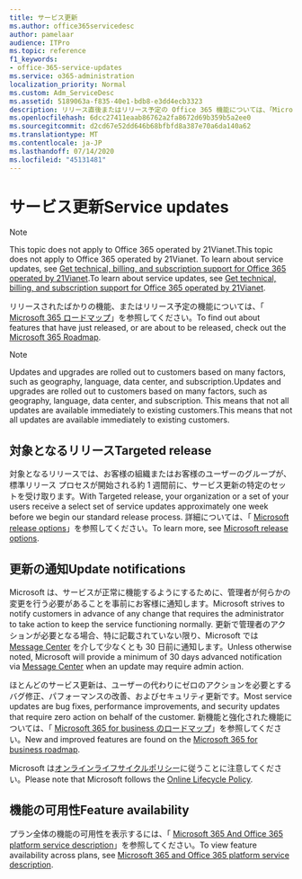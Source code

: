 ```yaml
---
title: サービス更新
ms.author: office365servicedesc
author: pamelaar
audience: ITPro
ms.topic: reference
f1_keywords:
- office-365-service-updates
ms.service: o365-administration
localization_priority: Normal
ms.custom: Adm_ServiceDesc
ms.assetid: 5189063a-f835-40e1-bdb8-e3dd4ecb3323
description: リリース直後またはリリース予定の Office 365 機能については、「Microsoft 365 ロードマップ」を参照してください。
ms.openlocfilehash: 6dcc27411eaab86762a2fa8672d69b359b5a2ee0
ms.sourcegitcommit: d2cd67e52dd646b68bfbfd8a387e70a6da140a62
ms.translationtype: MT
ms.contentlocale: ja-JP
ms.lasthandoff: 07/14/2020
ms.locfileid: "45131481"
---
```

# <a name="service-updates"></a><span data-ttu-id="369d9-103">サービス更新</span><span class="sxs-lookup"><span data-stu-id="369d9-103">Service updates</span></span>

> [!NOTE]
> <span data-ttu-id="369d9-104">This topic does not apply to Office 365 operated by 21Vianet.</span><span class="sxs-lookup"><span data-stu-id="369d9-104">This topic does not apply to Office 365 operated by 21Vianet.</span></span> <span data-ttu-id="369d9-105">To learn about service updates, see [Get technical, billing, and subscription support for Office 365 operated by 21Vianet](https://go.microsoft.com/fwlink/?LinkID=733350&amp;clcid=0x409).</span><span class="sxs-lookup"><span data-stu-id="369d9-105">To learn about service updates, see [Get technical, billing, and subscription support for Office 365 operated by 21Vianet](https://go.microsoft.com/fwlink/?LinkID=733350&amp;clcid=0x409).</span></span> 
  
<span data-ttu-id="369d9-106">リリースされたばかりの機能、またはリリース予定の機能については、「 [Microsoft 365 ロードマップ](https://go.microsoft.com/fwlink/?LinkId=509914)」を参照してください。</span><span class="sxs-lookup"><span data-stu-id="369d9-106">To find out about features that have just released, or are about to be released, check out the [Microsoft 365 Roadmap](https://go.microsoft.com/fwlink/?LinkId=509914).</span></span>
  
> [!NOTE]
> <span data-ttu-id="369d9-107">Updates and upgrades are rolled out to customers based on many factors, such as geography, language, data center, and subscription.</span><span class="sxs-lookup"><span data-stu-id="369d9-107">Updates and upgrades are rolled out to customers based on many factors, such as geography, language, data center, and subscription.</span></span> <span data-ttu-id="369d9-108">This means that not all updates are available immediately to existing customers.</span><span class="sxs-lookup"><span data-stu-id="369d9-108">This means that not all updates are available immediately to existing customers.</span></span> 
  
## <a name="targeted-release"></a><span data-ttu-id="369d9-109">対象となるリリース</span><span class="sxs-lookup"><span data-stu-id="369d9-109">Targeted release</span></span>

<span data-ttu-id="369d9-110">対象となるリリースでは、お客様の組織またはお客様のユーザーのグループが、標準リリース プロセスが開始される約 1 週間前に、サービス更新の特定のセットを受け取ります。</span><span class="sxs-lookup"><span data-stu-id="369d9-110">With Targeted release, your organization or a set of your users receive a select set of service updates approximately one week before we begin our standard release process.</span></span> <span data-ttu-id="369d9-111">詳細については、「 [Microsoft release options](https://docs.microsoft.com/office365/admin/manage/release-options-in-office-365?view=o365-worldwide)」を参照してください。</span><span class="sxs-lookup"><span data-stu-id="369d9-111">To learn more, see [Microsoft release options](https://docs.microsoft.com/office365/admin/manage/release-options-in-office-365?view=o365-worldwide).</span></span> 
  
## <a name="update-notifications"></a><span data-ttu-id="369d9-112">更新の通知</span><span class="sxs-lookup"><span data-stu-id="369d9-112">Update notifications</span></span>

<span data-ttu-id="369d9-113">Microsoft は、サービスが正常に機能するようにするために、管理者が何らかの変更を行う必要があることを事前にお客様に通知します。</span><span class="sxs-lookup"><span data-stu-id="369d9-113">Microsoft strives to notify customers in advance of any change that requires the administrator to take action to keep the service functioning normally.</span></span> <span data-ttu-id="369d9-114">更新で管理者のアクションが必要となる場合、特に記載されていない限り、Microsoft では [Message Center](https://docs.microsoft.com/office365/admin/manage/message-center?view=o365-worldwide) を介して少なくとも 30 日前に通知します。</span><span class="sxs-lookup"><span data-stu-id="369d9-114">Unless otherwise noted, Microsoft will provide a minimum of 30 days advanced notification via [Message Center](https://docs.microsoft.com/office365/admin/manage/message-center?view=o365-worldwide) when an update may require admin action.</span></span> 
  
<span data-ttu-id="369d9-115">ほとんどのサービス更新は、ユーザーの代わりにゼロのアクションを必要とするバグ修正、パフォーマンスの改善、およびセキュリティ更新です。</span><span class="sxs-lookup"><span data-stu-id="369d9-115">Most service updates are bug fixes, performance improvements, and security updates that require zero action on behalf of the customer.</span></span> <span data-ttu-id="369d9-116">新機能と強化された機能については、「 [Microsoft 365 for business のロードマップ](https://roadmap.office.com/)」を参照してください。</span><span class="sxs-lookup"><span data-stu-id="369d9-116">New and improved features are found on the [Microsoft 365 for business roadmap](https://roadmap.office.com/).</span></span>
  
<span data-ttu-id="369d9-117">Microsoft は[オンラインライフサイクルポリシー](https://support.microsoft.com/lifecycle#gp/osslpolicy)に従うことに注意してください。</span><span class="sxs-lookup"><span data-stu-id="369d9-117">Please note that Microsoft follows the [Online Lifecycle Policy](https://support.microsoft.com/lifecycle#gp/osslpolicy).</span></span>
  
## <a name="feature-availability"></a><span data-ttu-id="369d9-118">機能の可用性</span><span class="sxs-lookup"><span data-stu-id="369d9-118">Feature availability</span></span>

<span data-ttu-id="369d9-119">プラン全体の機能の可用性を表示するには、「 [Microsoft 365 And Office 365 platform service description](office-365-platform-service-description.md)」を参照してください。</span><span class="sxs-lookup"><span data-stu-id="369d9-119">To view feature availability across plans, see [Microsoft 365 and Office 365 platform service description](office-365-platform-service-description.md).</span></span>
  

